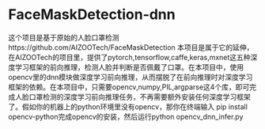 # FaceMaskDetection-dnn

这个项目是基于原始的人脸口罩检测https://github.com/AIZOOTech/FaceMaskDetection
本项目是属于它的延伸，在AIZOOTech的项目里，提供了pytorch,tensorflow,caffe,keras,mxnet这五种深度学习框架的前向推理，检测人脸并判断是否佩戴了口罩。在本项目中，使用opencv里的dnn模块做深度学习前向推理，从而摆脱了在前向推理时对深度学习框架的依赖。在本项目中，只需要opencv,numpy,PIL,argparse这4个库，即可完成人脸口罩检测的深度学习前向推理任务，不再需要额外安装任何深度学习框架了。假如你的机器上的python环境里没有opencv，那你在终端输入
pip install opencv-python完成opencv的安装，然后运行python opencv_dnn_infer.py
